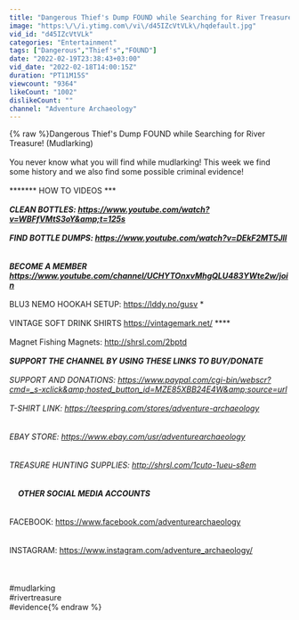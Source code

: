 ```yaml
---
title: "Dangerous Thief's Dump FOUND while Searching for River Treasure!"
image: "https:\/\/i.ytimg.com\/vi\/d45IZcVtVLk\/hqdefault.jpg"
vid_id: "d45IZcVtVLk"
categories: "Entertainment"
tags: ["Dangerous","Thief's","FOUND"]
date: "2022-02-19T23:38:43+03:00"
vid_date: "2022-02-18T14:00:15Z"
duration: "PT11M15S"
viewcount: "9364"
likeCount: "1002"
dislikeCount: ""
channel: "Adventure Archaeology"
---
```

{% raw %}Dangerous Thief's Dump FOUND while Searching for River Treasure! (Mudlarking)<br /><br />You never know what you will find while mudlarking! This week we find some history and we also find some possible criminal evidence!<br /><br />******* HOW TO VIDEOS ********<br /><br />CLEAN BOTTLES: <a rel="nofollow" target="blank" href="https://www.youtube.com/watch?v=WBFfVMtS3oY&amp;t=125s">https://www.youtube.com/watch?v=WBFfVMtS3oY&amp;t=125s</a><br /><br />FIND BOTTLE DUMPS: <a rel="nofollow" target="blank" href="https://www.youtube.com/watch?v=DEkF2MT5JlI">https://www.youtube.com/watch?v=DEkF2MT5JlI</a><br /><br /><br />******BECOME A MEMBER****** <a rel="nofollow" target="blank" href="https://www.youtube.com/channel/UCHYTOnxvMhgQLU483YWte2w/join">https://www.youtube.com/channel/UCHYTOnxvMhgQLU483YWte2w/join</a><br /><br />***** BLU3 NEMO HOOKAH SETUP: <a rel="nofollow" target="blank" href="https://lddy.no/gusv">https://lddy.no/gusv</a> *****<br /><br />**** VINTAGE SOFT DRINK SHIRTS <a rel="nofollow" target="blank" href="https://vintagemark.net/">https://vintagemark.net/</a> ****<br /><br />Magnet Fishing Magnets: <a rel="nofollow" target="blank" href="http://shrsl.com/2bptd">http://shrsl.com/2bptd</a><br /><br />****************SUPPORT THE CHANNEL BY USING THESE LINKS TO BUY/DONATE***************<br /><br />SUPPORT AND DONATIONS: <a rel="nofollow" target="blank" href="https://www.paypal.com/cgi-bin/webscr?cmd=_s-xclick&amp;hosted_button_id=MZE85XBB24E4W&amp;source=url">https://www.paypal.com/cgi-bin/webscr?cmd=_s-xclick&amp;hosted_button_id=MZE85XBB24E4W&amp;source=url</a><br /><br />T-SHIRT LINK: <a rel="nofollow" target="blank" href="https://teespring.com/stores/adventure-archaeology">https://teespring.com/stores/adventure-archaeology</a><br /><br /><br />EBAY STORE: <a rel="nofollow" target="blank" href="https://www.ebay.com/usr/adventurearchaeology">https://www.ebay.com/usr/adventurearchaeology</a><br /><br /><br />TREASURE HUNTING SUPPLIES: <a rel="nofollow" target="blank" href="http://shrsl.com/1cuto-1ueu-s8em">http://shrsl.com/1cuto-1ueu-s8em</a><br /><br /><br />    ************OTHER SOCIAL MEDIA ACCOUNTS*************<br /><br /><br />FACEBOOK: <a rel="nofollow" target="blank" href="https://www.facebook.com/adventurearchaeology">https://www.facebook.com/adventurearchaeology</a><br /><br /><br />INSTAGRAM: <a rel="nofollow" target="blank" href="https://www.instagram.com/adventure_archaeology/">https://www.instagram.com/adventure_archaeology/</a><br /><br /><br /><br />#mudlarking<br />#rivertreasure<br />#evidence{% endraw %}
